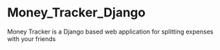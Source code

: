 # Money_Tracker_Django
Money Tracker is a Django based web application for splitting expenses with your friends
